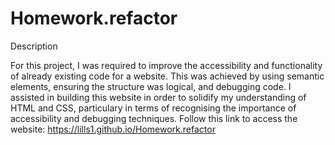 # Homework.refactor

Description

For this project, I was required to improve the accessibility and functionality of already existing code for a website. This was achieved by using semantic elements, ensuring the structure was logical, and debugging code. I assisted in building this website in order to solidify my understanding of HTML and CSS, particulary in terms of recognising the importance of accessibility and debugging techniques.
Follow this link to access the website: https://lills1.github.io/Homework.refactor 